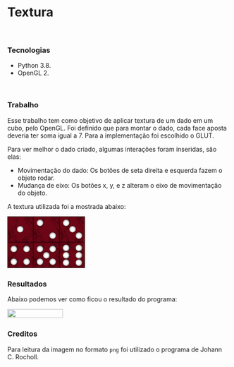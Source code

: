 # Textura

<br/>

### Tecnologias
- Python 3.8.
- OpenGL 2.

<br/>


### Trabalho

Esse trabalho tem como objetivo de aplicar textura de um dado em um cubo, pelo OpenGL. Foi definido que para montar o dado, cada face aposta deveria ter soma igual a 7. Para a implementação foi escolhido o GLUT. 



Para ver melhor o dado criado, algumas interações foram inseridas, são elas:
- Movimentação do dado:  Os botões de seta direita e esquerda fazem o objeto rodar.
- Mudança de eixo: Os botões x, y, e z alteram o eixo de movimentação do objeto.



A textura utilizada foi a mostrada abaixo:

<img src="./dado.png" width="35%" height="35%"/>

<br/>


### 

### Resultados

Abaixo podemos ver como ficou o resultado do programa:

<img src="../../imagens/dice.gif" width="50%" height="50%"/>



<br/>



### Creditos

Para leitura da imagem no formato `png` foi utilizado o programa de Johann C. Rocholl.